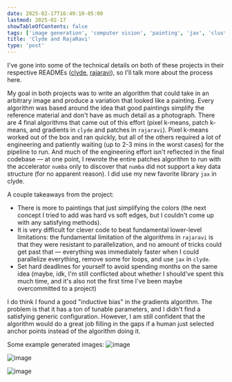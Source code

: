 ```yaml
---
date: 2025-02-17T16:49:10-05:00
lastmod: 2025-02-17
showTableOfContents: false
tags: ['image generation', 'computer vision', 'painting', 'jax', 'clustering']
title: 'Clyde and RajaRavi'
type: 'post'
---
```


I've gone into some of the technical details on both of these projects in their respective READMEs ([clyde](https://github.com/christyjestin/clyde/blob/main/README.md), [rajaravi](https://github.com/christyjestin/rajaravi/blob/main/README.md)), so I'll talk more about the process here.

My goal in both projects was to write an algorithm that could take in an arbitrary image and produce a variation that looked like a painting. Every algorithm was based around the idea that good paintings simplify the reference material and don't have as much detail as a photograph. There are 4 final algorithms that came out of this effort (pixel k-means, patch k-means, and gradients in `clyde` and patches in `rajaravi`). Pixel k-means worked out of the box and ran quickly, but all of the others required a lot of engineering and patiently waiting (up to 2-3 mins in the worst cases) for the pipeline to run. And much of the engineering effort isn't reflected in the final codebase — at one point, I rewrote the entire patches algorithm to run with the accelerator `numba` only to discover that `numba` did not support a key data structure (for no apparent reason). I did use my new favorite library `jax` in clyde.

A couple takeaways from the project:

-   There is more to paintings that just simplifying the colors (the next concept I tried to add was hard vs soft edges, but I couldn't come up with any satisfying methods).
-   It is very difficult for clever code to beat fundamental lower-level limitations: the fundamental limitation of the algorithms in `rajaravi` is that they were resistant to parallelization, and no amount of tricks could get past that — everything was immediately faster when I could parallelize everything, remove some for loops, and use `jax` in `clyde`.
-   Set hard deadlines for yourself to avoid spending months on the same idea (maybe, idk, I'm still conflicted about whether I should've spent this much time, and it's also not the first time I've been maybe overcommitted to a project)

I do think I found a good "inductive bias" in the gradients algorithm. The problem is that it has a ton of tunable parameters, and I didn't find a satisfying generic configuration. However, I am still confident that the algorithm would do a great job filling in the gaps if a human just selected anchor points instead of the algorithm doing it.

Some example generated images:
![image](https://github.com/user-attachments/assets/5935b256-9f99-4d77-98c0-c8ac78045040)

![image](https://github.com/user-attachments/assets/ab5576e9-5034-403e-8481-291a2f5a1e9a)

![image](https://github.com/user-attachments/assets/c62e5000-57a9-40cb-b256-ab6b5f707c34)
